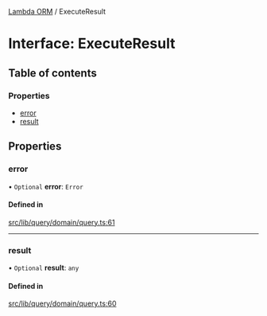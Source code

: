[Lambda ORM](../README.md) / ExecuteResult

# Interface: ExecuteResult

## Table of contents

### Properties

- [error](ExecuteResult.md#error)
- [result](ExecuteResult.md#result)

## Properties

### error

• `Optional` **error**: `Error`

#### Defined in

[src/lib/query/domain/query.ts:61](https://github.com/FlavioLionelRita/lambdaorm/blob/02a3343d/src/lib/query/domain/query.ts#L61)

___

### result

• `Optional` **result**: `any`

#### Defined in

[src/lib/query/domain/query.ts:60](https://github.com/FlavioLionelRita/lambdaorm/blob/02a3343d/src/lib/query/domain/query.ts#L60)
